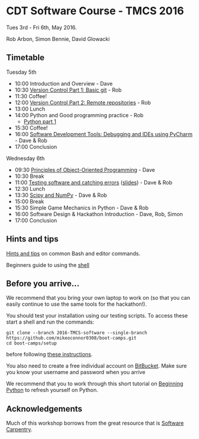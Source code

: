 # CDT Software Course - TMCS 2016

Tues 3rd - Fri 6th, May 2016.

Rob Arbon, Simon Bennie, David Glowacki

## Timetable

Tuesday 5th

* 10:00 Introduction and Overview - Dave
* 10:30 [Version Control Part 1: Basic git](https://github.com/davidglo/boot-camps/blob/2016-TMCS-software/Outlines/git-outline.md#git-and-version-control) - Rob
* 11:30 Coffee!
* 12:00 [Version Control Part 2: Remote repositories](https://github.com/davidglo/boot-camps/blob/2016-TMCS-software/Outlines/git-outline.md#part-2) - Rob
* 13:00 Lunch
* 14:00 Python and Good programming practice - Rob
    * [Python part 1](https://github.com/davidglo/boot-camps/blob/2016-TMCS-software/Outlines/python-outline.md#python-outline)
* 15:30 Coffee!
* 16:00 [Software Development Tools: Debugging and IDEs using PyCharm](https://github.com/davidglo/boot-camps/blob/2016-TMCS-software/pyCharm.md) - Dave & Rob
* 17:00 Conclusion 

Wednesday 6th

* 09:30 [Principles of Object-Oriented Programming](Python/4_object_orientation.md) - Dave
* 10:30 Break
* 11:00 [Testing software and catching errors](testing/README.md) ([slides](testing/Testing.ppt)) - Dave & Rob
* 12:30 Lunch
* 13:30 [Scipy and NumPy](Python/5_numpy.md) - Dave & Rob
* 15:00 Break
* 15:30 Simple Game Mechanics in Python - Dave & Rob
* 16:00 Software Design & Hackathon Introduction - Dave, Rob, Simon
* 17:00 Conclusion

## Hints and tips

[Hints and tips](HintsAndTips.md) on common Bash and editor commands.

Beginners guide to using the [shell](shell/README.md)
## Before you arrive...

We recommend that you bring your own laptop to work on (so 
that you can easily continue to use the same tools for the hackathon!).

You should test your installation using our testing scripts. To access these start a shell and run the 
commands:

    git clone --branch 2016-TMCS-software --single-branch  https://github.com/mikeoconnor0308/boot-camps.git
    cd boot-camps/setup

before following [these instructions](setup/README.md).

You also need to create a free individual account on 
[BitBucket](https://bitbucket.org/account/signup/). Make sure 
you know your username and password when you arrive

We recommend that you to work through this short tutorial on 
[Beginning Python](http://chryswoods.com/beginning_python) to refresh yourself on Python. 

## Acknowledgements 

Much of this workshop borrows from the great resource that is [Software Carpentry](https://software-carpentry.org/).
